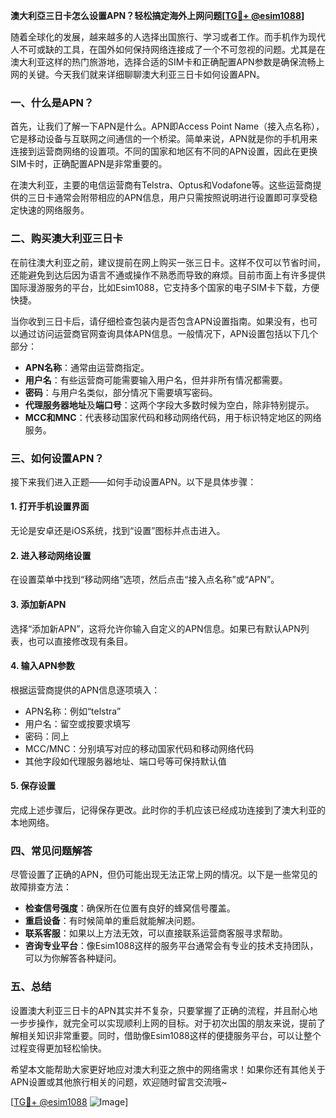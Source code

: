 **澳大利亞三日卡怎么设置APN？轻松搞定海外上网问题[[TG💪+ @esim1088](https://t.me/s/esim1088)]**

随着全球化的发展，越来越多的人选择出国旅行、学习或者工作。而手机作为现代人不可或缺的工具，在国外如何保持网络连接成了一个不可忽视的问题。尤其是在澳大利亚这样的热门旅游地，选择合适的SIM卡和正确配置APN参数是确保流畅上网的关键。今天我们就来详细聊聊澳大利亚三日卡如何设置APN。

### 一、什么是APN？

首先，让我们了解一下APN是什么。APN即Access Point Name（接入点名称），它是移动设备与互联网之间通信的一个桥梁。简单来说，APN就是你的手机用来连接到运营商网络的设置项。不同的国家和地区有不同的APN设置，因此在更换SIM卡时，正确配置APN是非常重要的。

在澳大利亚，主要的电信运营商有Telstra、Optus和Vodafone等。这些运营商提供的三日卡通常会附带相应的APN信息，用户只需按照说明进行设置即可享受稳定快速的网络服务。

### 二、购买澳大利亚三日卡

在前往澳大利亚之前，建议提前在网上购买一张三日卡。这样不仅可以节省时间，还能避免到达后因为语言不通或操作不熟悉而导致的麻烦。目前市面上有许多提供国际漫游服务的平台，比如Esim1088，它支持多个国家的电子SIM卡下载，方便快捷。

当你收到三日卡后，请仔细检查包装内是否包含APN设置指南。如果没有，也可以通过访问运营商官网查询具体APN信息。一般情况下，APN设置包括以下几个部分：

- **APN名称**：通常由运营商指定。
- **用户名**：有些运营商可能需要输入用户名，但并非所有情况都需要。
- **密码**：与用户名类似，部分情况下需要填写密码。
- **代理服务器地址**及**端口号**：这两个字段大多数时候为空白，除非特别提示。
- **MCC和MNC**：代表移动国家代码和移动网络代码，用于标识特定地区的网络服务。

### 三、如何设置APN？

接下来我们进入正题——如何手动设置APN。以下是具体步骤：

#### 1. 打开手机设置界面
无论是安卓还是iOS系统，找到“设置”图标并点击进入。

#### 2. 进入移动网络设置
在设置菜单中找到“移动网络”选项，然后点击“接入点名称”或“APN”。

#### 3. 添加新APN
选择“添加新APN”，这将允许你输入自定义的APN信息。如果已有默认APN列表，也可以直接修改现有条目。

#### 4. 输入APN参数
根据运营商提供的APN信息逐项填入：
- APN名称：例如“telstra”
- 用户名：留空或按要求填写
- 密码：同上
- MCC/MNC：分别填写对应的移动国家代码和移动网络代码
- 其他字段如代理服务器地址、端口号等可保持默认值

#### 5. 保存设置
完成上述步骤后，记得保存更改。此时你的手机应该已经成功连接到了澳大利亚的本地网络。

### 四、常见问题解答

尽管设置了正确的APN，但仍可能出现无法正常上网的情况。以下是一些常见的故障排查方法：

- **检查信号强度**：确保所在位置有良好的蜂窝信号覆盖。
- **重启设备**：有时候简单的重启就能解决问题。
- **联系客服**：如果以上方法无效，可以直接联系运营商客服寻求帮助。
- **咨询专业平台**：像Esim1088这样的服务平台通常会有专业的技术支持团队，可以为你解答各种疑问。

### 五、总结

设置澳大利亚三日卡的APN其实并不复杂，只要掌握了正确的流程，并且耐心地一步步操作，就完全可以实现顺利上网的目标。对于初次出国的朋友来说，提前了解相关知识非常重要。同时，借助像Esim1088这样的便捷服务平台，可以让整个过程变得更加轻松愉快。

希望本文能帮助大家更好地应对澳大利亚之旅中的网络需求！如果你还有其他关于APN设置或其他旅行相关的问题，欢迎随时留言交流哦~

[[TG💪+ @esim1088](https://t.me/s/esim1088) ![Image](https://i.postimg.cc/4NQfJmqS/Snipaste-2025-05-13-00-14-12.png)]